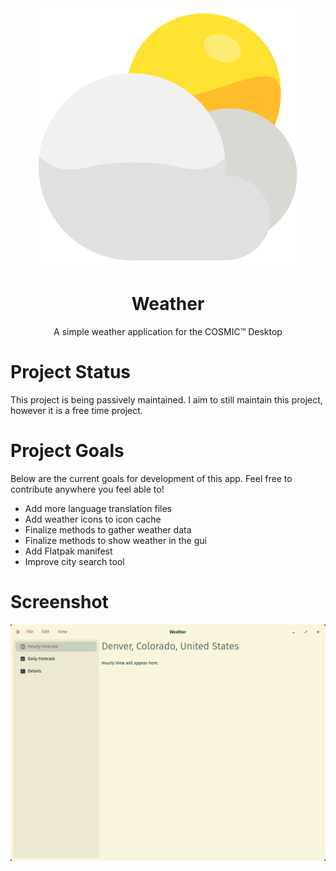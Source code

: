 <div align="center">
  <img src="res/icons/hicolor/scalable/apps/com.jwestall.Weather.svg">
  <h1>Weather</h1>
  <p>A simple weather application for the COSMIC™ Desktop</p>
</div>

# Project Status

This project is being passively maintained. I aim to still maintain this project, however it is a free time project.

# Project Goals

Below are the current goals for development of this app. Feel free to contribute anywhere you feel able to!

- Add more language translation files
- Add weather icons to icon cache
- Finalize methods to gather weather data
- Finalize methods to show weather in the gui
- Add Flatpak manifest
- Improve city search tool

# Screenshot

![Screenshot](screenshots/window.png)
